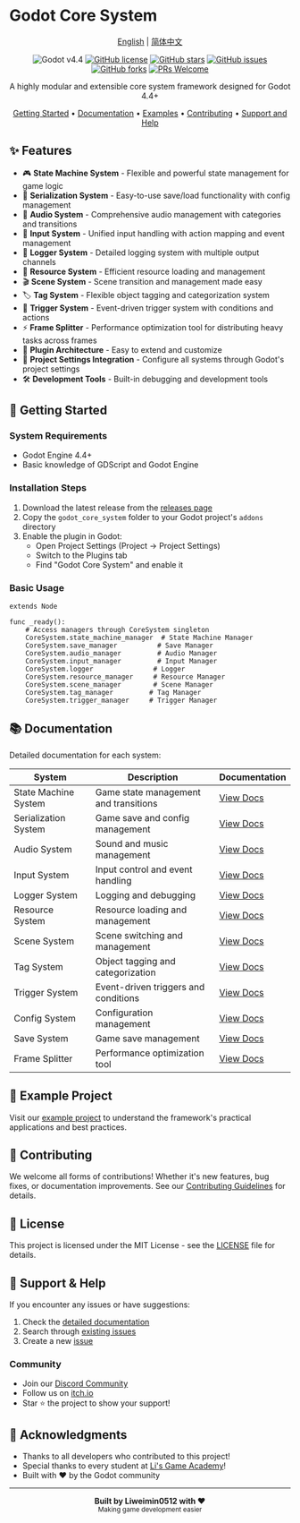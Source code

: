 # Godot Core System

<div align="center">

[English](README.md) | [简体中文](README_zh.md)

![Godot v4.4](https://img.shields.io/badge/Godot-v4.4-478cbf?logo=godot-engine&logoColor=white)
[![GitHub license](https://img.shields.io/github/license/Liweimin0512/godot_core_system)](LICENSE)
[![GitHub stars](https://img.shields.io/github/stars/Liweimin0512/godot_core_system)](https://github.com/Liweimin0512/godot_core_system/stargazers)
[![GitHub issues](https://img.shields.io/github/issues/Liweimin0512/godot_core_system)](https://github.com/Liweimin0512/godot_core_system/issues)
[![GitHub forks](https://img.shields.io/github/forks/Liweimin0512/godot_core_system)](https://github.com/Liweimin0512/godot_core_system/network)
[![PRs Welcome](https://img.shields.io/badge/PRs-welcome-brightgreen.svg)](CONTRIBUTING.md)

A highly modular and extensible core system framework designed for Godot 4.4+

[Getting Started](#-getting-started) •
[Documentation](docs/) •
[Examples](examples/) •
[Contributing](docs/CONTRIBUTING.md) •
[Support and Help](#-support--help)

</div>

## ✨ Features

- 🎮 **State Machine System** - Flexible and powerful state management for game logic
- 💾 **Serialization System** - Easy-to-use save/load functionality with config management
- 🎵 **Audio System** - Comprehensive audio management with categories and transitions
- 🎯 **Input System** - Unified input handling with action mapping and event management
- 📝 **Logger System** - Detailed logging system with multiple output channels
- 🎨 **Resource System** - Efficient resource loading and management
- 🎬 **Scene System** - Scene transition and management made easy
- 🏷️ **Tag System** - Flexible object tagging and categorization system
- 🔄 **Trigger System** - Event-driven trigger system with conditions and actions
- ⚡ **Frame Splitter** - Performance optimization tool for distributing heavy tasks across frames
- 🔧 **Plugin Architecture** - Easy to extend and customize
- 📱 **Project Settings Integration** - Configure all systems through Godot's project settings
- 🛠️ **Development Tools** - Built-in debugging and development tools

## 🚀 Getting Started

### System Requirements

- Godot Engine 4.4+
- Basic knowledge of GDScript and Godot Engine

### Installation Steps

1. Download the latest release from the [releases page](https://github.com/Liweimin0512/godot_core_system/releases)
2. Copy the `godot_core_system` folder to your Godot project's `addons` directory
3. Enable the plugin in Godot:
   - Open Project Settings (Project -> Project Settings)
   - Switch to the Plugins tab
   - Find "Godot Core System" and enable it

### Basic Usage

```gdscript
extends Node

func _ready():
    # Access managers through CoreSystem singleton
    CoreSystem.state_machine_manager  # State Machine Manager
    CoreSystem.save_manager          # Save Manager
    CoreSystem.audio_manager         # Audio Manager
    CoreSystem.input_manager         # Input Manager
    CoreSystem.logger               # Logger
    CoreSystem.resource_manager     # Resource Manager
    CoreSystem.scene_manager        # Scene Manager
    CoreSystem.tag_manager         # Tag Manager
    CoreSystem.trigger_manager     # Trigger Manager
```

## 📚 Documentation

Detailed documentation for each system:

| System               | Description                           | Documentation                             |
| -------------------- | ------------------------------------- | ----------------------------------------- |
| State Machine System | Game state management and transitions | [View Docs](docs/state_machine_system.md) |
| Serialization System | Game save and config management       | [View Docs](docs/serialization_system.md) |
| Audio System         | Sound and music management            | [View Docs](docs/audio_system.md)         |
| Input System         | Input control and event handling      | [View Docs](docs/input_system.md)         |
| Logger System        | Logging and debugging                 | [View Docs](docs/logger_system.md)        |
| Resource System      | Resource loading and management       | [View Docs](docs/resource_system.md)      |
| Scene System         | Scene switching and management        | [View Docs](docs/scene_system.md)         |
| Tag System           | Object tagging and categorization     | [View Docs](docs/tag_system.md)           |
| Trigger System       | Event-driven triggers and conditions  | [View Docs](docs/trigger_system.md)       |
| Config System        | Configuration management              | [View Docs](docs/config_system.md)        |
| Save System          | Game save management                  | [View Docs](docs/save_system.md)          |
| Frame Splitter       | Performance optimization tool         | [View Docs](docs/frame_splitter.md)       |

## 🌟 Example Project

Visit our [example project](examples/) to understand the framework's practical applications and best practices.

## 🤝 Contributing

We welcome all forms of contributions! Whether it's new features, bug fixes, or documentation improvements. See our [Contributing Guidelines](CONTRIBUTING.md) for details.

## 📄 License

This project is licensed under the MIT License - see the [LICENSE](LICENSE) file for details.

## 💖 Support & Help

If you encounter any issues or have suggestions:

1. Check the [detailed documentation](docs/)
2. Search through [existing issues](https://github.com/Liweimin0512/godot_core_system/issues)
3. Create a new [issue](https://github.com/Liweimin0512/godot_core_system/issues/new)

### Community

- Join our [Discord Community](https://discord.gg/V5nuzC2BcJ)
- Follow us on [itch.io](https://godot-li.itch.io/)
- Star ⭐ the project to show your support!

## 🙏 Acknowledgments

- Thanks to all developers who contributed to this project!
- Special thanks to every student at [Li's Game Academy](https://wx.zsxq.com/group/28885154818841)!
- Built with ❤️ by the Godot community

---

<div align="center">
    <strong>Built by Liweimin0512 with ❤️</strong><br>
    <sub>Making game development easier</sub>
</div>

